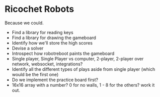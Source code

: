 # Ricochet Robots
Because we could.

- Find a library for reading keys
- Find a library for drawing the gameboard
- Identify how we'll store the high scores
- Devise a solver
- Introspect how robotreboot paints the gameboard
- Single player, Single Player vs computer, 2-player, 2-player over network, websocket, integrations?
- Identify all the different types of plays aside from single player (which would be the first one)
- Do we implement the practice board first?
- 16x16 array with a number? 0 for no walls, 1 - 8 for the others? work it out.